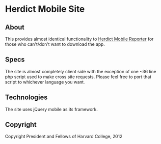 # Herdict Mobile Site

## About

This provides almost identical functionality to [Herdict Mobile Reporter](https://github.com/berkmancenter/herdict-mobile-reporter) for those who can't/don't want to download the app. 

## Specs 

The site is almost completely client side with the exception of one ~36 line php script used to make cross site requests. Please feel free to port that script to whichever language you want.

## Technologies

The site uses jQuery mobile as its framework. 

## Copyright

Copyright President and Fellows of Harvard College, 2012